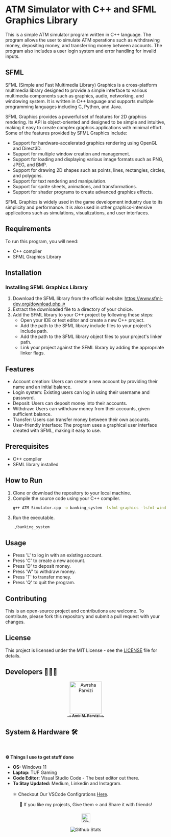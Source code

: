 # ATM Simulator with C++ and SFML Graphics Library

This is a simple ATM simulator program written in C++ language. The program allows the user to simulate ATM operations such as withdrawing money, depositing money, and transferring money between accounts. The program also includes a user login system and error handling for invalid inputs.

## SFML
SFML (Simple and Fast Multimedia Library) Graphics is a cross-platform multimedia library designed to provide a simple interface to various multimedia components such as graphics, audio, networking, and windowing system. It is written in C++ language and supports multiple programming languages including C, Python, and Java.

SFML Graphics provides a powerful set of features for 2D graphics rendering. Its API is object-oriented and designed to be simple and intuitive, making it easy to create complex graphics applications with minimal effort. Some of the features provided by SFML Graphics include:

- Support for hardware-accelerated graphics rendering using OpenGL and Direct3D.
- Support for multiple window creation and management.
- Support for loading and displaying various image formats such as PNG, JPEG, and BMP.
- Support for drawing 2D shapes such as points, lines, rectangles, circles, and polygons.
- Support for text rendering and manipulation.
- Support for sprite sheets, animations, and transformations.
- Support for shader programs to create advanced graphics effects.

SFML Graphics is widely used in the game development industry due to its simplicity and performance. It is also used in other graphics-intensive applications such as simulations, visualizations, and user interfaces.
## Requirements

To run this program, you will need:
- C++ compiler
- SFML Graphics Library

## Installation

### Installing SFML Graphics Library

1. Download the SFML library from the official website: [https://www.sfml-dev.org/download.php ↗](https://www.sfml-dev.org/download.php)
2. Extract the downloaded file to a directory of your choice.
3. Add the SFML library to your C++ project by following these steps:
   - Open your IDE or text editor and create a new C++ project.
   - Add the path to the SFML library include files to your project's include path.
   - Add the path to the SFML library object files to your project's linker path.
   - Link your project against the SFML library by adding the appropriate linker flags.

## Features

- Account creation: Users can create a new account by providing their name and an initial balance.
- Login system: Existing users can log in using their username and password.
- Deposit: Users can deposit money into their accounts.
- Withdraw: Users can withdraw money from their accounts, given sufficient balance.
- Transfer: Users can transfer money between their own accounts.
- User-friendly interface: The program uses a graphical user interface created with SFML, making it easy to use.

## Prerequisites

- C++ compiler
- SFML library installed

## How to Run

1. Clone or download the repository to your local machine.
2. Compile the source code using your C++ compiler.
   ```bash
   g++ ATM Simulator.cpp -o banking_system -lsfml-graphics -lsfml-window -lsfml-system
   ```
3. Run the executable.
   ```bash
   ./banking_system
   ```

## Usage

- Press 'L' to log in with an existing account.
- Press 'C' to create a new account.
- Press 'D' to deposit money.
- Press 'W' to withdraw money.
- Press 'T' to transfer money.
- Press 'Q' to quit the program.

## Contributing

This is an open-source project and contributions are welcome. To contribute, please fork this repository and submit a pull request with your changes.

## License

This project is licensed under the MIT License - see the [LICENSE](LICENSE) file for details.

## Developers 👨🏻‍💻

<p align="center">
<a href="https://github.com/Awrsha"><img src="https://avatars.githubusercontent.com/u/89135083?v=4" width="100;" alt="Awrsha Parvizi"/><br /><sub><b>.:: Amir M. Parvizi ::.</b></sub></a>
</p>

## System & Hardware 🛠  
<br> <summary><b>⚙️ Things I use to get stuff done</b></summary> <ul> <li><b>OS:</b> Windows 11</li> <li><b>Laptop: </b>TUF Gaming</li> <li><b>Code Editor:</b> Visual Studio Code - The best editor out there.</li> <li><b>To Stay Updated:</b> Medium, Linkedin and Instagram.</li> <br /> ⚛️ Checkout Our VSCode Configrations <a href="">Here</a>. </ul> <p align="center">💙 If you like my projects, Give them ⭐ and Share it with friends!</p></p><p align="center"><img height="27" src="https://raw.githubusercontent.com/mayhemantt/mayhemantt/Update/svg/Bottom.svg" alt="Github Stats" /></p>

<p align="center">
<img src="https://raw.githubusercontent.com/mayhemantt/mayhemantt/Update/svg/Bottom.svg" alt="Github Stats" />
